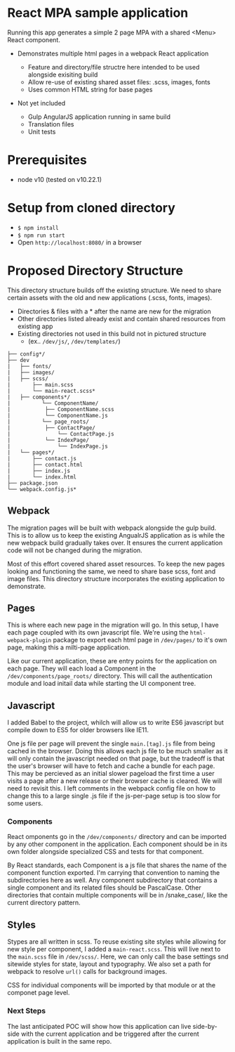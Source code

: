 # React MPA sample application

Running this app generates a simple 2 page MPA with a shared \<Menu\> React component.

- Demonstrates multiple html pages in a webpack React application
  - Feature and directory/file structre here intended to be used alongside exisiting build
  - Allow re-use of existing shared asset files: .scss, images, fonts
  - Uses common HTML <head> string for base pages

- Not yet included
  - Gulp AngularJS application running in same build
  - Translation files
  - Unit tests

# Prerequisites
- node v10 (tested on v10.22.1)

# Setup from cloned directory
- `$ npm install`
- `$ npm run start`
- Open `http://localhost:8080/` in a browser

# Proposed Directory Structure
This directory structure builds off the existing structure. We need to share certain assets with the old and new applications (.scss, fonts, images).

- Directories & files with a * after the name are new for the migration
- Other directories listed already exist and contain shared resources from existing app
- Existing directories not used in this build not in pictured structure
  - (ex.. `/dev/js/`, `/dev/templates/`)

```
├── config*/
├── dev
|   ├── fonts/            
|   ├── images/
|   ├── scss/
|       ├── main.scss
|       └── main-react.scss*
|   ├── components*/
|   	   └── ComponentName/
|           ├── ComponentName.scss
|           └── ComponentName.js
|   	   └── page_roots/
|           ├── ContactPage/
|               └── ContactPage.js
|           └── IndexPage/
|               └── IndexPage.js
|   └── pages*/
|       ├── contact.js
|       ├── contact.html
|       ├── index.js
|       └── index.html
├── package.json
└── webpack.config.js*
```

## Webpack

The migration pages will be built with webpack alongside the gulp build. This is to allow us to keep the existing AngualrJS application as is while the new webpack build gradually takes over. It ensures the current application code will not be changed during the migration.

Most of this effort covered shared asset resources. To keep the new pages looking and functioning the same, we need to share base scss, font and image files. This directory structure incorporates the existing application to demonstrate.

## Pages

This is where each new page in the migration will go. In this setup, I have each page coupled with its own javascript file. We're using the `html-webpack-plugin` package to export each html page in `/dev/pages/` to it's own page, making this a milti-page application.

Like our current application, these are entry points for the application on each page. They will each load a Component in the `/dev/components/page_roots/` directory. This will  call the authentication module and load initail data while starting the UI component tree.

## Javascript

I added Babel to the project, whilch will allow us to write ES6 javascript but compile down to ES5 for older browsers like IE11.

One js file per page will prevent the single `main.[tag].js` file from being cached in the browser. Doing this allows each js file to be much smaller as it will only contain the javascript needed on that page, but the tradeoff is that the user's browser will have to fetch and cache a bundle for each page. This may be percieved as an initial slower pageload the first time a user visits a page after a new release or their browser cache is cleared. We will need to revisit this. I left comments in the webpack config file on how to change this to a large single .js file if the js-per-page setup is too slow for some users.

### Components

React omponents go in the `/dev/components/` directory and can be imported by any other component in the application. Each component should be in its own folder alongside specialized CSS and tests for that component.

By React standards, each Component is a js file that shares the name of the component function exported. I'm carrying that convention to naming the subdirectories here as well. Any component subdirectory that contains a single component and its related files should be PascalCase. Other directories that contain multiple components will be in /snake_case/, like the current directory pattern.

## Styles

Stypes are all written in scss. To reuse existing site styles while allowing for new style per component, I added a `main-react.scss`. This will live next to the `main.scss` file in `/dev/scss/`. Here, we can only call the base settings snd sitewide styles for state, layout and typography. We also set a path for webpack to resolve `url()` calls for background images.

CSS for individual components will be imported by that module or at the componet page level.

### Next Steps

The last anticipated POC will show how this application can live side-by-side with the current application and be triggered after the current application is built in the same repo.
